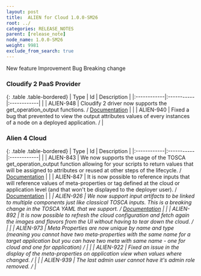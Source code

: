 ```yaml
---
layout: post
title:  ALIEN for Cloud 1.0.0-SM26
root: ../
categories: RELEASE_NOTES
parent: [release_note]
node_name: 1.0.0-SM26
weight: 9981
exclude_from_search: true
---
```





<i class="fa fa-plus text-success"></i> New feature <i class="fa fa-level-up text-primary"></i> Improvement  <i class="fa fa-bug text-danger"></i> Bug <i class="fa fa-exclamation-triangle text-warning"></i> Breaking change


### Cloudify 2 PaaS Provider



  {: .table .table-bordered}
  | Type        | Id         | Description |
  |:------------|:-----------|:------------|
    |  <i class="fa fa-plus text-success"></i> | ALIEN-948 | Cloudify 2 driver now supports the get_operation_output functions. / [Documentation](#/documentation/1.0.0/cloudify2_driver/operation_outputs.html) |
        |  <i class="fa fa-bug text-danger"></i> | ALIEN-940 | Fixed a bug that prevented to view the output attributes values of every instances of a node on a deployed application. /  |
  


### Alien 4 Cloud



  {: .table .table-bordered}
  | Type        | Id         | Description |
  |:------------|:-----------|:------------|
    |  <i class="fa fa-plus text-success"></i> | ALIEN-843 | We now supports the usage of the TOSCA get_operation_output function allowing for your scripts to return values that will be assigned to attributes or reused at other steps of the lifecycle. / [Documentation](#/documentation/1.0.0/devops_guide/tosca_grammar/get_operation_output_definition.html) |
    |  <i class="fa fa-plus text-success"></i> | ALIEN-847 | It is now possible to reference inputs that will reference values of meta-properties or tag defined at the cloud or application level (and that won't be displayed to the deployer user). / [Documentation](#/documentation/1.0.0/user_guide/application/application_management_advanced_inputs.html) |
    |  <i class="fa fa-exclamation-triangle text-warning">  <i class="fa fa-plus text-success"></i> | ALIEN-926 | We now support input artifacts to be linked to multiple components just like classical TOSCA inputs. This is a breaking change in the TOSCA YAML that we support. / [Documentation](#/documentation/1.0.0/devops_guide/tosca_grammar/topology_template.html) |
      |  <i class="fa fa-level-up text-primary"></i> | ALIEN-892 | It is now possible to refresh the cloud configuration and fetch again the images and flavors from the UI without having to tear down the cloud. /  |
    |  <i class="fa fa-level-up text-primary"></i> | ALIEN-973 | Meta Properties are now unique by name and type (meaning you cannot have two meta-properties with the same name for a target application but you can have two meta with same name - one for cloud and one for application) /  |
      |  <i class="fa fa-bug text-danger"></i> | ALIEN-922 | Fixed an issue in the display of the meta-properties on application view when values where changed. /  |
    |  <i class="fa fa-bug text-danger"></i> | ALIEN-939 | The last admin user cannot have it's admin role removed. /  |
  

